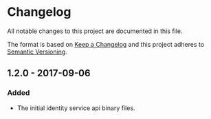 # Changelog
All notable changes to this project are documented in this file.
 
The format is based on [Keep a Changelog](http://keepachangelog.com/)
and this project adheres to [Semantic Versioning](http://semver.org/).
## 1.2.0 - 2017-09-06

### Added
 - The initial identity service api binary files.
